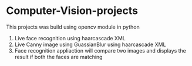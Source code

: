 # Computer-Vision-projects

This projects was build using opencv module in python

1) Live face recognition using haarcascade XML
2) Live Canny image using GuassianBlur using haarcascade XML
3) Face recognition appliaction will compare two images and displays the result if both the faces are matching

